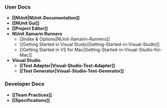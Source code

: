 ### User Docs

* **[[NUnit|NUnit-Documentation]]**
* **[[NUnit Gui]]**
* **[[Project Editor]]**
* **NUnit Xamarin Runners**
  * [[Index & Options|NUnit-Xamarin-Runners]]
  * [[Getting Started in Visual Studio|Getting-Started-in-Visual-Studio]]
  * [[Getting Started in VS for Mac|Getting-Started-in-Visual-Studio-for-Mac]]
* **Visual Studio**
  * **[[Test Adapter|Visual-Studio-Test-Adapter]]**
  * **[[Test Generator|Visual-Studio-Test-Generator]]**
  
### Developer Docs

* **[[Team Practices]]**
* **[[Specifications]]**

